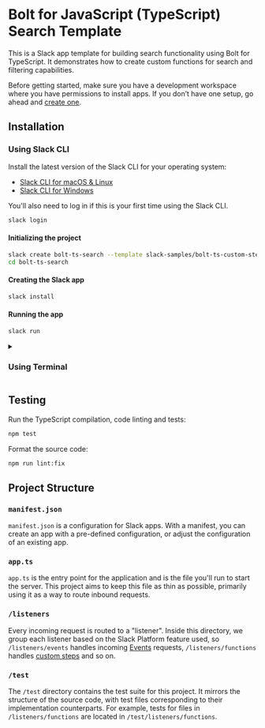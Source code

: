 # Bolt for JavaScript (TypeScript) Search Template

This is a Slack app template for building search functionality using Bolt for TypeScript. It demonstrates how to create custom functions for search and filtering capabilities.

Before getting started, make sure you have a development workspace where you have permissions to install apps. If you don’t have one setup, go ahead and [create one](https://slack.com/create).

## Installation

### Using Slack CLI

Install the latest version of the Slack CLI for your operating system:

- [Slack CLI for macOS & Linux](https://docs.slack.dev/tools/slack-cli/guides/installing-the-slack-cli-for-mac-and-linux/)
- [Slack CLI for Windows](https://docs.slack.dev/tools/slack-cli/guides/installing-the-slack-cli-for-windows/)

You'll also need to log in if this is your first time using the Slack CLI.

```sh
slack login
```

#### Initializing the project

```sh
slack create bolt-ts-search --template slack-samples/bolt-ts-custom-step-template -branch init
cd bolt-ts-search
```

#### Creating the Slack app

```sh
slack install
```

#### Running the app

```sh
slack run
```

<details>
<summary><h3>Using Terminal</h3></summary>

1. Open [https://api.slack.com/apps/new](https://api.slack.com/apps/new) and choose "From an app manifest"
2. Choose the workspace you want to install the application to
3. Copy the contents of [manifest.json](./manifest.json) into the text box that says `*Paste your manifest code here*` (within the JSON tab) and click _Next_
4. Review the configuration and click _Create_
5. Click _Install to Workspace_ and _Allow_ on the screen that follows. You'll then be redirected to the App Configuration dashboard.

#### Environment Variables

Before you can run the app, you'll need to store some environment variables.

1. Copy `env.sample` to `.env`
2. Open your apps configuration page from [this list](https://api.slack.com/apps), click _OAuth & Permissions_ in the left hand menu, then copy the _Bot User OAuth Token_ into your `.env` file under `SLACK_BOT_TOKEN`
3. Click _Basic Information_ from the left hand menu and follow the steps in the _App-Level Tokens_ section to create an app-level token with the `connections:write` scope. Copy that token into your `.env` as `SLACK_APP_TOKEN`.

##### Install Dependencies

`npm install`

##### Run Bolt Server

`npm start`

</details>

## Testing

Run the TypeScript compilation, code linting and tests:

```sh
npm test
```

Format the source code:

```sh
npm run lint:fix
```

## Project Structure

### `manifest.json`

`manifest.json` is a configuration for Slack apps. With a manifest, you can create an app with a pre-defined configuration, or adjust the configuration of an existing app.

### `app.ts`

`app.ts` is the entry point for the application and is the file you'll run to start the server. This project aims to keep this file as thin as possible, primarily using it as a way to route inbound requests.

### `/listeners`

Every incoming request is routed to a "listener". Inside this directory, we group each listener based on the Slack Platform feature used, so `/listeners/events` handles incoming [Events](https://docs.slack.dev/reference/events) requests, `/listeners/functions` handles [custom steps](https://docs.slack.dev/tools/bolt-js/concepts/custom-steps) and so on.

### `/test`

The `/test` directory contains the test suite for this project. It mirrors the structure of the source code, with test files corresponding to their implementation counterparts. For example, tests for files in `/listeners/functions` are located in `/test/listeners/functions`.
